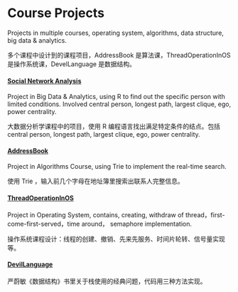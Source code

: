 # Course Projects
Projects in multiple courses, operating system, algorithms, data structure, big data & analytics.

多个课程中设计到的课程项目，AddressBook 是算法课，ThreadOperationInOS 是操作系统课，DevelLanguage 是数据结构。

#### [Social Network Analysis](https://github.com/wliday/course-projects/tree/master/SocialNetworkAnalysis)
Project in Big Data & Analytics, using R to find out the specific person with limited conditions. Involved central person, longest path, largest clique, ego, power centrality.

大数据分析学课程中的项目，使用 R 编程语言找出满足特定条件的结点。包括 central person, longest path, largest clique, ego, power centrality.

#### [AddressBook](https://github.com/wliday/course-projects/tree/master/AddressBook)
Project in Algorithms Course, using Trie to implement the real-time search.

使用 Trie ，输入前几个字母在地址簿里搜索出联系人完整信息。

#### [ThreadOperationInOS](https://github.com/wliday/course-projects/tree/master/ThreadOperateInOS)

Project in Operating System, contains, creating, withdraw  of thread，first-come-first-served，time around， semaphore implementation.

操作系统课程设计：线程的创建、撤销、先来先服务、时间片轮转、信号量实现等。

#### [DevilLanguage](https://github.com/wliday/course-projects/tree/master/DevilLanguage)
严蔚敏《数据结构》书里关于栈使用的经典问题，代码用三种方法实现。
